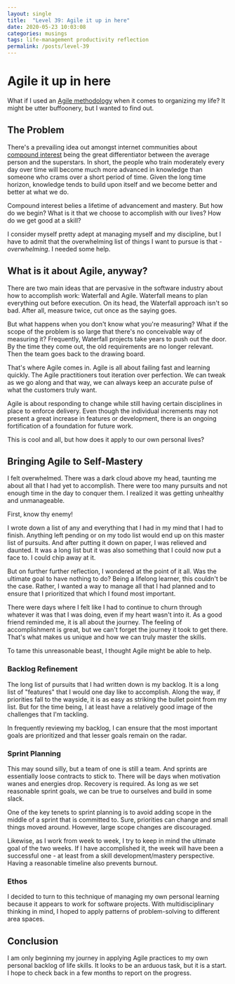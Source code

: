 ```yaml
---
layout: single
title:  "Level 39: Agile it up in here"
date: 2020-05-23 10:03:08
categories: musings
tags: life-management productivity reflection
permalink: /posts/level-39
---
```


# Agile it up in here

What if I used an [Agile methodology](https://en.wikipedia.org/wiki/Agile_software_development) when it comes to organizing my life? It might be utter buffoonery, but I wanted to find out.

## The Problem

There's a prevailing idea out amongst internet communities about [compound interest](https://en.wikipedia.org/wiki/Compound_interest) being the great differentiator between the average person and the superstars. In short, the people who train moderately every day over time will become much more advanced in knowledge than someone who crams over a short period of time. Given the long time horizon, knowledge tends to build upon itself and we become better and better at what we do.

Compound interest belies a lifetime of advancement and mastery. But how do we begin? What is it that we choose to accomplish with our lives? How do we get good at a skill?

I consider myself pretty adept at managing myself and my discipline, but I have to admit that the overwhelming list of things I want to pursue is that - *overwhelming*. I needed some help.


## What is it about Agile, anyway?

There are two main ideas that are pervasive in the software industry about how to accomplish work: Waterfall and Agile. Waterfall means to plan everything out before execution. On its head, the Waterfall approach isn't so bad. After all, measure twice, cut once as the saying goes. 

But what happens when you don't know what you're measuring? What if the scope of the problem is so large that there's no conceivable way of measuring it? Frequently, Waterfall projects take years to push out the door. By the time they come out, the old requirements are no longer relevant. Then the team goes back to the drawing board.

That's where Agile comes in. Agile is all about failing fast and learning quickly. The Agile practitioners tout iteration over perfection. We can tweak as we go along and that way, we can always keep an accurate pulse of what the customers truly want. 

Agile is about responding to change while still having certain disciplines in place to enforce delivery. Even though the individual increments may not present a great increase in features or development, there is an ongoing fortification of a foundation for future work. 

This is cool and all, but how does it apply to our own personal lives?


## Bringing Agile to Self-Mastery

I felt overwhelmed. There was a dark cloud above my head, taunting me about all that I had yet to accomplish. There were too many pursuits and not enough time in the day to conquer them. I realized it was getting unhealthy and unmanageable.

First, know thy enemy!

I wrote down a list of any and everything that I had in my mind that I had to finish. Anything left pending or on my todo list would end up on this master list of pursuits. And after putting it down on paper, I was relieved and daunted. It was a long list but it was also something that I could now put a face to. I could chip away at it.

But on further further reflection, I wondered at the point of it all. Was the ultimate goal to have nothing to do? Being a lifelong learner, this couldn't be the case. Rather, I wanted a way to manage all that I had planned and to ensure that I prioritized that which I found most important.

There were days where I felt like I had to continue to churn through whatever it was that I was doing, even if my heart wasn't into it. As a good friend reminded me, it is all about the journey. The feeling of accomplishment is great, but we can't forget the journey it took to get there. That's what makes us unique and how we can truly master the skills.

To tame this unreasonable beast, I thought Agile might be able to help.


### Backlog Refinement

The long list of pursuits that I had written down is my backlog. It is a long list of "features" that I would one day like to accomplish. Along the way, if priorities fall to the wayside, it is as easy as striking the bullet point from my list. But for the time being, I at least have a relatively good image of the challenges that I'm tackling. 

In frequently reviewing my backlog, I can ensure that the most important goals are prioritized and that lesser goals remain on the radar. 


### Sprint Planning

This may sound silly, but a team of one is still a team. And sprints are essentially loose contracts to stick to. There will be days when motivation wanes and energies drop. Recovery is required. As long as we set reasonable sprint goals, we can be true to ourselves and build in some slack. 

One of the key tenets to sprint planning is to avoid adding scope in the middle of a sprint that is committed to. Sure, priorities can change and small things moved around. However, large scope changes are discouraged.

Likewise, as I work from week to week, I try to keep in mind the ultimate goal of the two weeks. If I have accomplished it, the week will have been a successful one - at least from a skill development/mastery perspective. Having a reasonable timeline also prevents burnout.


### Ethos

I decided to turn to this technique of managing my own personal learning because it appears to work for software projects. With multidisciplinary thinking in mind, I hoped to apply patterns of problem-solving to different area spaces. 


## Conclusion

I am only beginning my journey in applying Agile practices to my own personal backlog of life skills. It looks to be an arduous task, but it is a start. I hope to check back in a few months to report on the progress.

